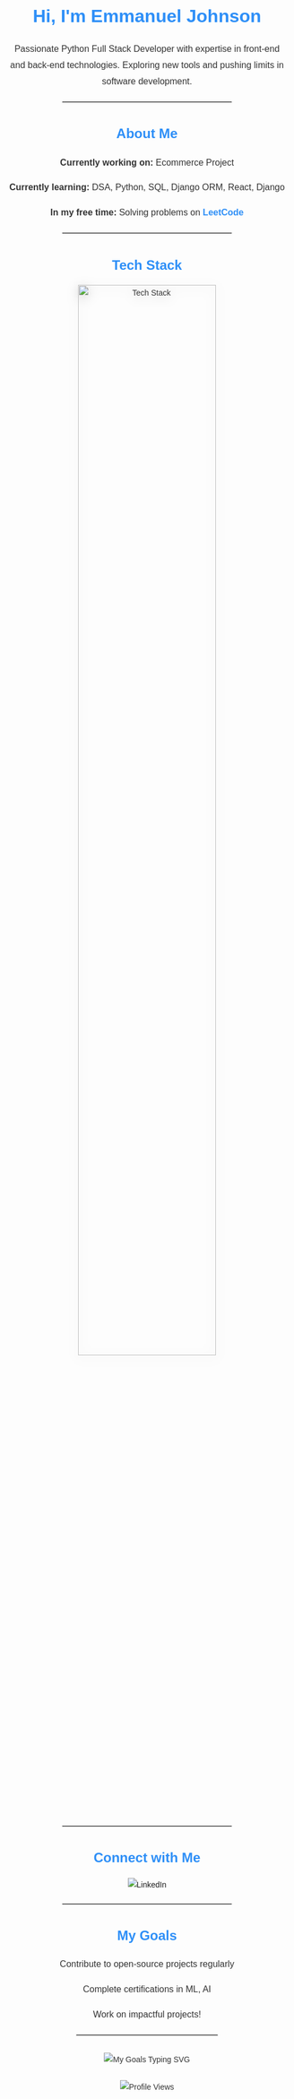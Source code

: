 <div align="center" style="font-family: Arial, sans-serif; line-height: 1.8; color: #333;">

  <!-- Heading Section -->
  <h1 style="font-size: 2rem; color: #2E8FF7; font-weight: bold; margin-bottom: 15px;">Hi, I'm Emmanuel Johnson</h1>
  <p style="font-size: 1rem; margin-bottom: 20px; max-width: 600px;">
    Passionate Python Full Stack Developer with expertise in front-end and back-end technologies. Exploring new tools and pushing limits in software development.
  </p>

  <hr style="width: 60%; border: 1px solid #ddd; margin: 20px 0;" />

  <!-- About Me Section -->
  <h2 style="color: #2E8FF7; font-size: 1.5rem; margin-bottom: 10px;">About Me</h2>
  <div style="font-size: 1rem; margin-bottom: 20px;">
    <p><strong>Currently working on:</strong> Ecommerce Project</p>
    <p><strong>Currently learning:</strong> DSA, Python, SQL, Django ORM, React, Django</p>
    <p><strong>In my free time:</strong> Solving problems on <a href="https://leetcode.com/u/emmanuel011/" style="color: #2E8FF7; text-decoration: none; font-weight: bold;">LeetCode</a></p>
  </div>

  <hr style="width: 60%; border: 1px solid #ddd; margin: 20px 0;" />

  <!-- Tech Stack Section -->
  <h2 style="color: #2E8FF7; font-size: 1.5rem; margin-bottom: 10px;">Tech Stack</h2>
  <p align="center">
    <img src="https://skillicons.dev/icons?i=html,css,js,python,django,postgresql,mongodb,react" 
         alt="Tech Stack" width="70%" 
         style="filter: drop-shadow(0 4px 10px rgba(0,0,0,0.2)); border-radius: 5px;" />
  </p>

  <hr style="width: 60%; border: 1px solid #ddd; margin: 20px 0;" />

  <!-- Connect with Me Section -->
  <h2 style="color: #2E8FF7; font-size: 1.5rem; margin-bottom: 10px;">Connect with Me</h2>
  <p>
    <a href="https://www.linkedin.com/in/emmanuel-johnson-a36b6b2b3/" style="text-decoration: none;">
      <img src="https://img.shields.io/badge/LinkedIn-0A66C2?style=for-the-badge&logo=linkedin&logoColor=white" alt="LinkedIn">
    </a>
  </p>

  <hr style="width: 60%; border: 1px solid #ddd; margin: 20px 0;" />

  <!-- My Goals Section -->
  <h2 style="color: #2E8FF7; font-size: 1.5rem; margin-bottom: 10px;">My Goals</h2>
  <div style="font-size: 1rem;">
    <p>Contribute to open-source projects regularly</p>
    <p>Complete certifications in ML, AI</p>
    <p>Work on impactful projects!</p>
  </div>

  <hr style="width: 50%; border: 1px solid #ddd; margin: 20px auto;" />

  <!-- Typing SVG Section -->
  <img src="https://readme-typing-svg.herokuapp.com?font=Fira+Code&pause=1000&color=2E8FF7&center=true&vCenter=true&width=800&lines=Feel+free+to+explore+my+repositories;Reach+out+if+you+want+to+collaborate+or+chat+about+tech!+😊" 
       alt="My Goals Typing SVG" style="margin: 10px 0;" />

  <!-- Profile Views Counter -->
  <p>
    <img src="https://komarev.com/ghpvc/?username=emmanueljohnsonpy&color=blue&style=flat-square" alt="Profile Views" />
  </p>

</div>
